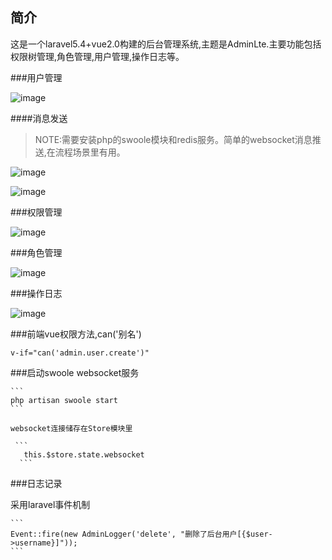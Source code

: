 ## 简介

这是一个laravel5.4+vue2.0构建的后台管理系统,主题是AdminLte.主要功能包括权限树管理,角色管理,用户管理,操作日志等。

###用户管理

 ![image](https://github.com/hellomiao/laravel-vue-admin/raw/master/screenshots/users.png)
 
####消息发送

  > NOTE:需要安装php的swoole模块和redis服务。简单的websocket消息推送,在流程场景里有用。
  
  
 ![image](https://github.com/hellomiao/laravel-vue-admin/raw/master/screenshots/msg1.png)
 
 ![image](https://github.com/hellomiao/laravel-vue-admin/raw/master/screenshots/msg2.png)
 
###权限管理

  ![image](https://github.com/hellomiao/laravel-vue-admin/raw/master/screenshots/acl.png)
  
###角色管理
  
   ![image](https://github.com/hellomiao/laravel-vue-admin/raw/master/screenshots/role.png)
 
###操作日志

  ![image](https://github.com/hellomiao/laravel-vue-admin/raw/master/screenshots/logger.png)
  
  
  ###前端vue权限方法,can('别名')
  
  ```
  v-if="can('admin.user.create')"
  ```
 
 
  ###启动swoole websocket服务
  
    ```
    php artisan swoole start
    ```
    
    websocket连接储存在Store模块里
    
     ```
       this.$store.state.websocket
      ```
     
  ###日志记录
  
  采用laravel事件机制
  
    ```
    Event::fire(new AdminLogger('delete', "删除了后台用户[{$user->username}]"));
    ```